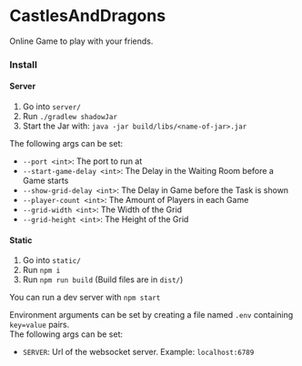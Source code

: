 # CastlesAndDragons

Online Game to play with your friends.

### Install

#### Server

1. Go into `server/`
2. Run `./gradlew shadowJar`
3. Start the Jar with: `java -jar build/libs/<name-of-jar>.jar`

The following args can be set:
- `--port <int>`: The port to run at
- `--start-game-delay <int>`: The Delay in the Waiting Room before a Game starts
- `--show-grid-delay <int>`: The Delay in Game before the Task is shown
- `--player-count <int>`: The Amount of Players in each Game
- `--grid-width <int>`: The Width of the Grid
- `--grid-height <int>`: The Height of the Grid

#### Static

1. Go into `static/`
2. Run `npm i`
3. Run `npm run build` (Build files are in `dist/`)

You can run a dev server with `npm start`

Environment arguments can be set by creating a file named `.env` containing `key=value` pairs.   
The following args can be set:
- `SERVER`: Url of the websocket server. Example: `localhost:6789`
